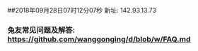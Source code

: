 ##2018年09月28日07时12分07秒 新址: 142.93.13.73
### 兔友常见问题及解答: https://github.com/wanggonging/d/blob/w/FAQ.md

